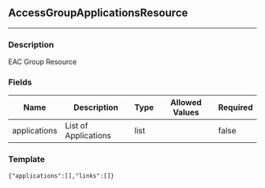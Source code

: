 ## AccessGroupApplicationsResource
---
### Description
EAC Group Resource
### Fields
| Name | Description | Type | Allowed Values | Required |
| ---- | ----------- | ---- | -------------- | -------- |
| applications | List of Applications | list |  | false |
### Template
```
{"applications":[],"links":[]}
```
